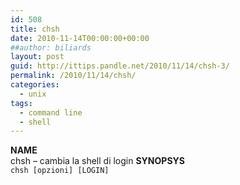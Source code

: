 ```yaml
---
id: 508
title: chsh
date: 2010-11-14T00:00:00+00:00
##author: biliards
layout: post
guid: http://ittips.pandle.net/2010/11/14/chsh-3/
permalink: /2010/11/14/chsh/
categories:
  - unix
tags:
  - command line
  - shell
---
```

**NAME**  
chsh &#8211; cambia la shell di login **SYNOPSYS**  
`chsh [opzioni] [LOGIN]`

